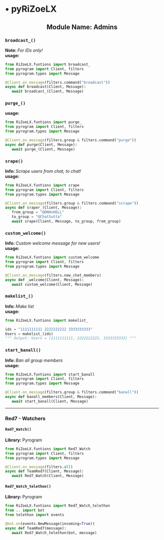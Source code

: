 <h1> • pyRiZoeLX </h1>
<h2 align='center'> Module Name: Admins</h2>

<h3><code>broadcast_()</code></h3>
<b> Note: </b> <i> For IDs only! </i> <br>
<b> usage: </b> 

``` python 
from RiZoeLX.funtions import broadcast_
from pyrogram import Client, filters
from pyrogram.types import Message

@Client.on_message(filters.command("broadcast"))
async def broadcast(Client, Message):
   await broadcast_(Client, Message)
```

<h3><code>purge_()</code></h3>
<b> usage: </b> 

``` python 
from RiZoeLX.funtions import purge_
from pyrogram import Client, filters
from pyrogram.types import Message

@Client.on_message(filters.group & filters.command("purge"))
async def purge(Client, Message):
   await purge_(Client, Message)
```

<h3><code>srape()</code></h3>
<b> Info: </b> <i> Scrape users from chat, to chat! </i> <br>
<b> usage: </b> 

``` python 
from RiZoeLX.funtions import srape
from pyrogram import Client, filters
from pyrogram.types import Message

@Client.on_message(filters.group & filters.command("scrape"))
async def sraper_(Client, Message):
   from_group = "@DNHxHELL"
   to_group = "@ChatSutta"
   await srape(Client, Message, to_group, from_group)
```

<h3><code>custom_welcome()</code></h3>
<b> Info: </b> <i> Custom welcome message for new users! </i> <br>
<b> usage: </b> 

``` python 
from RiZoeLX.funtions import custom_welcome
from pyrogram import Client, filters
from pyrogram.types import Message

@Client.on_message(filters.new_chat_members)
async def _welcome(Client, Message):
   await custom_welcome(Client, Message)
```

<h3><code>makelist_()</code></h3>
<b> Info: </b> <i> Make list </i> <br>
<b> usage: </b> 

``` python 
from RiZoeLX.funtions import makelist_

ids = "1111111111 2222222222 3333333333"
Users = makelist_(ids)
""" Output: Users = [1111111111, 2222222222, 3333333333] """
```

<h3><code>start_banall()</code></h3>
<b> Info: </b> <i> Ban all group members </i> <br>
<b> usage: </b> 

``` python 
from RiZoeLX.funtions import start_banall
from pyrogram import Client, filters
from pyrogram.types import Message

@Client.on_message(filters.group & filters.command("banall"))
async def banall_members(Client, Message):
   await start_banall(Client, Message)
```

----

<h3> Red7 - Watchers </h3>
<h4><code>Red7_Watch()</code></h4>
<b> Library: </b> Pyrogram

``` python 
from RiZoeLX.funtions import Red7_Watch
from pyrogram import Client, filters
from pyrogram.types import Message

@Client.on_message(filters.all)
async def TeamRed7(Client, Message):
   await Red7_Watch(Client, Message)
```

<h4><code>Red7_Watch_telethon()</code></h4>
<b> Library: </b> Pyrogram

``` python 
from RiZoeLX.funtions import Red7_Watch_telethon
from .. import bot
from telethon import events

@bot.on(events.NewMessage(incoming=True))
async def TeamRed7(message):
   await Red7_Watch_telethon(bot, message)
```
 
